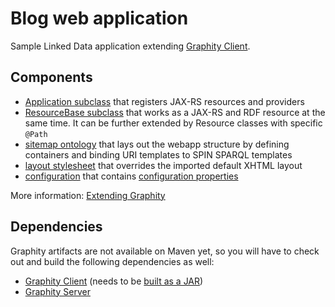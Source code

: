 Blog web application
====================

Sample Linked Data application extending [Graphity Client](https://github.com/Graphity/graphity-client).

Components
----------

* [Application subclass](../../blob/master/src/main/java/org/graphity/blog/Application.java) that registers JAX-RS resources and providers
* [ResourceBase subclass](../../blob/master/src/main/java/org/graphity/blog/ResourceBase.java) that works as a JAX-RS and RDF resource at the same time. It can be further extended by Resource classes with specific `@Path`
* [sitemap ontology](../../blob/master/src/main/resources/org/graphity/blog/vocabulary/blog.ttl) that lays out the webapp structure by defining containers and binding URI templates to SPIN SPARQL templates
* [layout stylesheet](../../blob/master/src/main/webapp/static/org/graphity/blog/layout-xhtml.xsl) that overrides the imported default XHTML layout
* [configuration](../../blob/master/src/main/webapp/WEB-INF/web.xml) that contains [configuration properties](https://github.com/Graphity/graphity-client/wiki/Cofiguration)

More information: [Extending Graphity](https://github.com/Graphity/graphity-client/wiki/Extending-Graphity)

Dependencies
------------

Graphity artifacts are not available on Maven yet, so you will have to check out and build the following dependencies as well:
* [Graphity Client](https://github.com/Graphity/graphity-client) (needs to be [built as a JAR](https://github.com/Graphity/graphity-client/wiki/Installation#using-client-in-your-maven-web-application))
* [Graphity Server](https://github.com/Graphity/graphity-server)